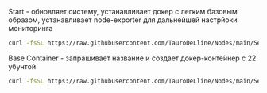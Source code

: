 Start - обновляет систему, устанавливает докер с легким базовым образом, устанавливает node-exporter для дальнейшей настрйоки мониторинга

``` bash
curl -fsSL https://raw.githubusercontent.com/TauroDeLline/Nodes/main/Setup%20server/Start -o Start && chmod +x Start && ./Start
```

Base Container - запрашивает название и создает докер-контейнер с 22 убунтой

``` bash
curl -fsSL https://raw.githubusercontent.com/TauroDeLline/Nodes/main/Setup%20server/Base_Container -o Base_Container && chmod +x Base_Container && ./Base_Container
```

